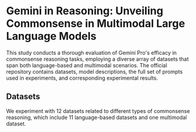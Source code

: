 # Gemini in Reasoning: Unveiling Commonsense in Multimodal Large Language Models

This study conducts a thorough evaluation of Gemini Pro's efficacy in commonsense reasoning tasks, employing a diverse array of datasets that span both language-based and multimodal scenarios. 
The official repository contains datasets, model descriptions, the full set of prompts used in experiments, and corresponding experimental results.

## Datasets
We experiment with 12 datasets related to different types of commonsense reasoning, which include 11 language-based datasets and one multimodal dataset.


